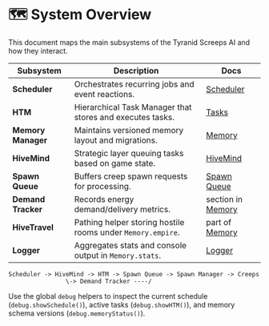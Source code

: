 # 🗺 System Overview

This document maps the main subsystems of the Tyranid Screeps AI and how they interact.

| Subsystem | Description | Docs |
|-----------|-------------|------|
| **Scheduler** | Orchestrates recurring jobs and event reactions. | [Scheduler](./scheduler.md) |
| **HTM** | Hierarchical Task Manager that stores and executes tasks. | [Tasks](./tasks.md) |
| **Memory Manager** | Maintains versioned memory layout and migrations. | [Memory](./memory.md) |
| **HiveMind** | Strategic layer queuing tasks based on game state. | [HiveMind](./hivemind.md) |
| **Spawn Queue** | Buffers creep spawn requests for processing. | [Spawn Queue](./spawnQueue.md) |
| **Demand Tracker** | Records energy demand/delivery metrics. | section in [Memory](./memory.md) |
| **HiveTravel** | Pathing helper storing hostile rooms under `Memory.empire`. | part of [Memory](./memory.md) |
| **Logger** | Aggregates stats and console output in `Memory.stats`. | [Logger](./logger.md) |

```text
Scheduler -> HiveMind -> HTM -> Spawn Queue -> Spawn Manager -> Creeps
                \-> Demand Tracker ----/
```

Use the global `debug` helpers to inspect the current schedule (`debug.showSchedule()`),
active tasks (`debug.showHTM()`), and memory schema versions (`debug.memoryStatus()`).
